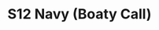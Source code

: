 ---
title: S12 Navy (Boaty Call)
permalink: "/teams/s12-navy"
teamslug: s12-navy
members:
- Adam Strasberg - Captain
- Bryan Sanders - Quarterback
- Brad Allen
- Gabe Avila
- Bobby Bosfield
- Will Coachman
- Kendrick Daniel
- Matt Hunter
- Marcus Kendrick
- Baxter O'Brien
- David Pittman
- Aaron Ross
- Randy Snight
teamid: 4188
name: S12 Navy
color: Boaty Call
division: ''
---